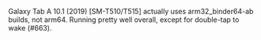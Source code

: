 Galaxy Tab A 10.1 (2019) [SM-T510/T515] actually uses arm32_binder64-ab builds, not arm64. Running pretty well overall, except for double-tap to wake (#663).